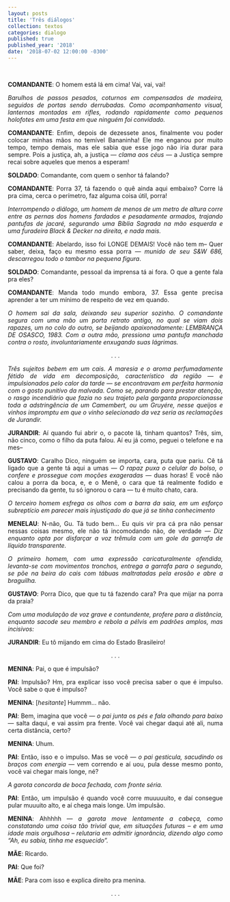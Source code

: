 ```yaml
---
layout: posts
title: 'Três diálogos'
collection: textos
categories: dialogo
published: true
published_year: '2018'
date: '2018-07-02 12:00:00 -0300'
---
```


<div style="text-align: justify">
<p>⠀</p>

<p><b>COMANDANTE</b>: O homem está lá em cima! Vai, vai, vai!</p>

<p><i>Barulhos de passos pesados, coturnos em compensados de madeira, seguidos de portas sendo derrubadas. Como acompanhamento visual, lanternas montadas em rifles, rodando rapidamente como pequenos holofotes em uma festa em que ninguém foi convidado.</i></p>

<p><b>COMANDANTE</b>: Enfim, depois de dezessete anos, finalmente vou poder colocar minhas mãos no temível Bananinha! Ele me enganou por muito tempo, tempo demais, mas ele sabia que esse jogo não iria durar para sempre. Pois a justiça, ah, a justiça — <i>clama aos céus</i> — a Justiça sempre recai sobre aqueles que menos a esperam!</p>

<p><b>SOLDADO</b>: Comandante, com quem o senhor tá falando?</p>

<p><b>COMANDANTE</b>: Porra 37, tá fazendo o quê ainda aqui embaixo? Corre lá pra cima, cerca o perímetro, faz alguma coisa útil, porra!</p>
<p><i>Interrompendo o diálogo, um homem de menos de um metro de altura corre entre as pernas dos homens fardados e pesadamente armados, trajando pantufas de jacaré, segurando uma Bíblia Sagrada na mão esquerda e uma furadeira Black & Decker na direita, e nada mais.</i></p>

<p><b>COMANDANTE</b>: Abelardo, isso foi LONGE DEMAIS! Você não tem m– Quer saber, deixa, faço eu mesmo essa porra — <i>munido de seu S&W 686, descarregou todo o tambor na pequena figura</i>.</p>

<p><b>SOLDADO</b>: Comandante, pessoal da imprensa tá ai fora. O que a gente fala pra eles?</p>

<p><b>COMANDANTE</b>: Manda todo mundo embora, 37. Essa gente precisa aprender a ter um mínimo de respeito de vez em quando.</p>

<p><i>O homem sai da sala, deixando seu superior sozinho. O comandante segura com uma mão um porta retrato antigo, no qual se viam dois rapazes, um no colo do outro, se beijando apaixonadamente: LEMBRANÇA DE OSASCO, 1983.
Com a outra mão, pressiona uma pantufa manchada contra o rosto, involuntariamente enxugando suas lágrimas.</i></p>

</div>

<p style="text-align:center">. . .</p>

<div style="text-align: justify">
<p><i>Três sujeitos bebem em um cais. A maresia e o aroma perfumadamente fétido de vida em decomposição, característico da região — e impulsionados pelo calor da tarde — se encontravam em perfeita harmonia com o gosto punitivo da malvada. Como se, parando para prestar atenção, o rasgo incendiário que fazia no seu trajeto pela garganta proporcionasse toda a adstringência de um Camembert, ou um Gruyére, nesse queijos e vinhos impromptu em que o vinho selecionado da vez seria as reclamações de Jurandir.</i></p>

<p><b>JURANDIR</b>: Aí quando fui abrir o, o pacote lá, tinham quantos? Três, sim, não cinco, como o filho da puta falou. Aí eu já como, peguei o telefone e na mes–</p>

<p><b>GUSTAVO</b>: Caralho Dico, ninguém se importa, cara, puta que pariu. Cê tá ligado que a gente tá aqui a umas — <i>O rapaz puxa o celular do bolso, o confere e prossegue com moções exageradas</i> — duas horas! E você não calou a porra da boca, e, e o Menê, o cara que tá realmente fodido e precisando da gente, tu só ignorou o cara — tu é muito chato, cara.</p>

<p><i>O terceiro homem esfrega os olhos com a barra da saia, em um esforço subreptício em parecer mais injustiçado do que já se tinha conhecimento</i></p>

<p><b>MENELAU</b>: N-não, Gu. Tá tudo bem… Eu quis vir pra cá pra não pensar nessas coisas mesmo, ele não tá incomodando não, de verdade — <i>Diz enquanto opta por disfarçar a voz trêmula com um gole da garrafa de líquido transparente.</i></p>

<p><i>O primeiro homem, com uma expressão caricaturalmente ofendida, levanta-se com movimentos tronchos, entrega a garrafa para o segundo, se põe na beira do cais com tábuas maltratadas pela erosão e abre a braguilha.</i></p>

<p><b>GUSTAVO</b>: Porra Dico, que que tu tá fazendo cara? Pra que mijar na porra da praia?</p>

<p><i>Com uma modulação de voz grave e contundente, profere para a distância, enquanto sacode seu membro e rebola a pélvis em padrões amplos, mas incisivos:</i></p>

<p><b>JURANDIR</b>: Eu tô mijando em cima do Estado Brasileiro!</p>

</div>

<p style="text-align:center">. . .</p>

<div style="text-align: justify">
<p><b>MENINA</b>: Pai, o que é impulsão?</p>

<p><b>PAI</b>: Impulsão? Hm, pra explicar isso você precisa saber o que é impulso. Você sabe o que é impulso?</p>

<p><b>MENINA</b>: [<i>hesitante</i>] Hummm… não.</p>

<p><b>PAI</b>: Bem, imagina que você — <i>o pai junta os pés e fala olhando para baixo</i> — salta daqui, e vai assim pra frente. Você vai chegar daqui até ali, numa certa distância, certo?</p>

<p><b>MENINA</b>: Uhum.</p>

<p><b>PAI</b>: Então, isso e o impulso. Mas se você — <i>o pai gesticula, sacudindo os braços com energia</i> — vem correndo e aí uou, pula desse mesmo ponto, você vai chegar mais longe, né?</p>

<p><i>A garota concorda de boca fechada, com fronte séria.</i></p>

<p><b>PAI</b>: Então, um impulsão é quando você corre muuuuuito, e daí consegue pular muuuito alto, e aí chega mais longe. Um impulsão.</p>

  <p><b>MENINA</b>: Ahhhhh — <i>a garota move lentamente a cabeça, como constatando uma coisa tão trivial que, em situações futuras – e em uma idade mais orgulhosa – relutaria em admitir ignorância, dizendo algo como “Ah, eu sabia, tinha me esquecido”.</i></p>

<p><b>MÃE</b>: Ricardo.</p>

<p><b>PAI</b>: Que foi?</p>

<p><b>MÃE</b>: Para com isso e explica direito pra menina.</p>

</div>

<div><p style="text-align:center">. . .</p></div>
